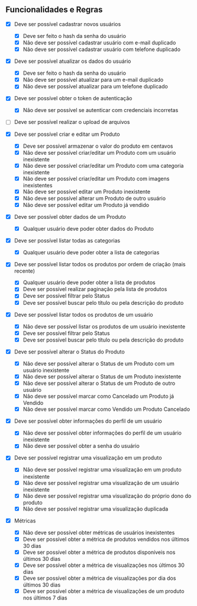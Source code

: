 ## Funcionalidades e Regras

- [x]  Deve ser possível cadastrar novos usuários
    - [x]  Deve ser feito o hash da senha do usuário
    - [x]  Não deve ser possível cadastrar usuário com e-mail duplicado
    - [x]  Não deve ser possível cadastrar usuário com telefone duplicado

- [x]  Deve ser possível atualizar os dados do usuário
    - [x]  Deve ser feito o hash da senha do usuário
    - [x]  Não deve ser possível atualizar para um e-mail duplicado
    - [x]  Não deve ser possível atualizar para um telefone duplicado

- [x]  Deve ser possível obter o token de autenticação
    - [x]  Não deve ser possível se autenticar com credenciais incorretas

- [ ]  Deve ser possível realizar o upload de arquivos

- [x]  Deve ser possível criar e editar um Produto
    - [x]  Deve ser possível armazenar o valor do produto em centavos
    - [x]  Não deve ser possível criar/editar um Produto com um usuário inexistente
    - [x]  Não deve ser possível criar/editar um Produto com uma categoria inexistente
    - [x]  Não deve ser possível criar/editar um Produto com imagens inexistentes
    - [x]  Não deve ser possível editar um Produto inexistente
    - [x]  Não deve ser possível alterar um Produto de outro usuário
    - [x]  Não deve ser possível editar um Produto já vendido

- [x]  Deve ser possível obter dados de um Produto
    - [x]  Qualquer usuário deve poder obter dados do Produto
    
- [x]  Deve ser possível listar todas as categorias
    - [x]  Qualquer usuário deve poder obter a lista de categorias

- [x]  Deve ser possível listar todos os produtos por ordem de criação (mais recente)
    - [x]  Qualquer usuário deve poder obter a lista de produtos
    - [x]  Deve ser possível realizar paginação pela lista de produtos
    - [x]  Deve ser possível filtrar pelo Status
    - [x]  Deve ser possível buscar pelo título ou pela descrição do produto

- [x]  Deve ser possível listar todos os produtos de um usuário
    - [x]  Não deve ser possível listar os produtos de um usuário inexistente
    - [x]  Deve ser possível filtrar pelo Status
    - [x]  Deve ser possível buscar pelo título ou pela descrição do produto

- [x]  Deve ser possível alterar o Status do Produto
    - [x]  Não deve ser possível alterar o Status de um Produto com um usuário inexistente
    - [x]  Não deve ser possível alterar o Status de um Produto inexistente
    - [x]  Não deve ser possível alterar o Status de um Produto de outro usuário
    - [x]  Não deve ser possível marcar como Cancelado um Produto já Vendido
    - [x]  Não deve ser possível marcar como Vendido um Produto Cancelado

- [x]  Deve ser possível obter informações do perfil de um usuário
    - [x]  Não deve ser possível obter informações do perfil de um usuário inexistente
    - [x]  Não deve ser possível obter a senha do usuário

- [x]  Deve ser possível registrar uma visualização em um produto
    - [x]  Não deve ser possível registrar uma visualização em um produto inexistente
    - [x]  Não deve ser possível registrar uma visualização de um usuário inexistente
    - [x]  Não deve ser possível registrar uma visualização do próprio dono do produto
    - [x]  Não deve ser possível registrar uma visualização duplicada
    
- [x]  Métricas
    - [x]  Não deve ser possível obter métricas de usuários inexistentes
    - [x]  Deve ser possível obter a métrica de produtos vendidos nos últimos 30 dias
    - [x]  Deve ser possível obter a métrica de produtos disponíveis nos últimos 30 dias
    - [x]  Deve ser possível obter a métrica de visualizações nos últimos 30 dias
    - [x]  Deve ser possível obter a métrica de visualizações por dia dos últimos 30 dias
    - [x]  Deve ser possível obter a métrica de visualizações de um produto nos últimos 7 dias